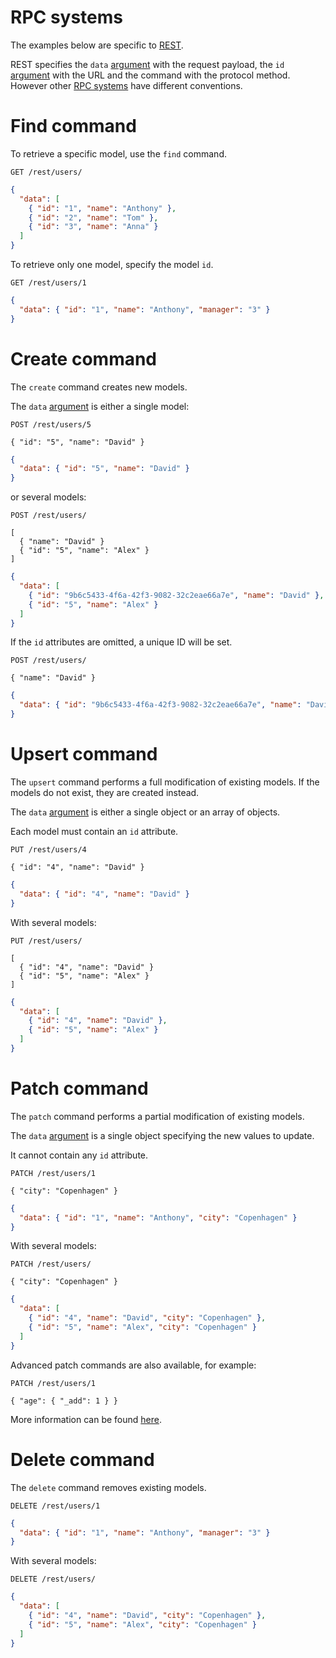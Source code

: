 # RPC systems

The examples below are specific to [REST](../rpc/rest.md).

REST specifies the `data` [argument](../rpc/README.md#rpc) with the request
payload, the `id` [argument](../rpc/README.md#rpc) with the URL and the command
with the protocol method. However other [RPC systems](../rpc/README.md) have
different conventions.

# Find command

To retrieve a specific model, use the `find` command.

```HTTP
GET /rest/users/
```

```json
{
  "data": [
    { "id": "1", "name": "Anthony" },
    { "id": "2", "name": "Tom" },
    { "id": "3", "name": "Anna" }
  ]
}
```

To retrieve only one model, specify the model `id`.

```HTTP
GET /rest/users/1
```

```json
{
  "data": { "id": "1", "name": "Anthony", "manager": "3" }
}
```

# Create command

The `create` command creates new models.

The `data` [argument](../rpc/README.md#rpc) is either a single model:

```HTTP
POST /rest/users/5

{ "id": "5", "name": "David" }
```

```json
{
  "data": { "id": "5", "name": "David" }
}
```

or several models:

```HTTP
POST /rest/users/

[
  { "name": "David" }
  { "id": "5", "name": "Alex" }
]
```

```json
{
  "data": [
    { "id": "9b6c5433-4f6a-42f3-9082-32c2eae66a7e", "name": "David" },
    { "id": "5", "name": "Alex" }
  ]
}
```

If the `id` attributes are omitted, a unique ID will be set.

```HTTP
POST /rest/users/

{ "name": "David" }
```

```json
{
  "data": { "id": "9b6c5433-4f6a-42f3-9082-32c2eae66a7e", "name": "David" }
}
```

# Upsert command

The `upsert` command performs a full modification of existing models. If the
models do not exist, they are created instead.

The `data` [argument](../rpc/README.md#rpc) is either a single object or an
array of objects.

Each model must contain an `id` attribute.

```HTTP
PUT /rest/users/4

{ "id": "4", "name": "David" }
```

```json
{
  "data": { "id": "4", "name": "David" }
}
```

With several models:

```HTTP
PUT /rest/users/

[
  { "id": "4", "name": "David" }
  { "id": "5", "name": "Alex" }
]
```

```json
{
  "data": [
    { "id": "4", "name": "David" },
    { "id": "5", "name": "Alex" }
  ]
}
```

# Patch command

The `patch` command performs a partial modification of existing models.

The `data` [argument](../rpc/README.md#rpc) is a single object specifying the
new values to update.

It cannot contain any `id` attribute.

```HTTP
PATCH /rest/users/1

{ "city": "Copenhagen" }
```

```json
{
  "data": { "id": "1", "name": "Anthony", "city": "Copenhagen" }
}
```

With several models:

```HTTP
PATCH /rest/users/

{ "city": "Copenhagen" }
```

```json
{
  "data": [
    { "id": "4", "name": "David", "city": "Copenhagen" },
    { "id": "5", "name": "Alex", "city": "Copenhagen" }
  ]
}
```

Advanced patch commands are also available, for example:

```HTTP
PATCH /rest/users/1

{ "age": { "_add": 1 } }
```

More information can be found [here](patch.md).

# Delete command

The `delete` command removes existing models.

```HTTP
DELETE /rest/users/1
```

```json
{
  "data": { "id": "1", "name": "Anthony", "manager": "3" }
}
```

With several models:

```HTTP
DELETE /rest/users/
```

```json
{
  "data": [
    { "id": "4", "name": "David", "city": "Copenhagen" },
    { "id": "5", "name": "Alex", "city": "Copenhagen" }
  ]
}
```

